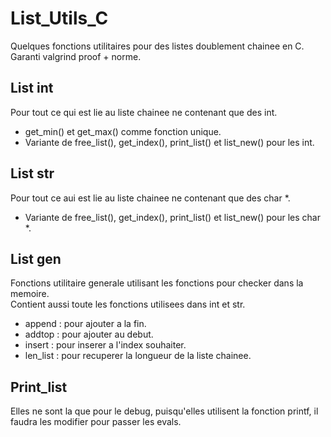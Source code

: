 # List_Utils_C

Quelques fonctions utilitaires pour des listes doublement chainee en C.<br>
Garanti valgrind proof + norme.

## List int

Pour tout ce qui est lie au liste chainee ne contenant que des int.
- get_min() et get_max() comme fonction unique.
- Variante de free_list(), get_index(), print_list() et list_new() pour les int.

## List str
Pour tout ce aui est lie au liste chainee ne contenant que des char *.
- Variante de free_list(), get_index(), print_list() et list_new() pour les char *.

## List gen

Fonctions utilitaire generale utilisant les fonctions pour checker dans la memoire.<br>
Contient aussi toute les fonctions utilisees dans int et str.
- append : pour ajouter a la fin.
- addtop : pour ajouter au debut.
- insert : pour inserer a l'index souhaiter.
- len_list : pour recuperer la longueur de la liste chainee.

## Print_list

Elles ne sont la que pour le debug, puisqu'elles utilisent la fonction printf, il faudra les modifier pour passer les evals.
